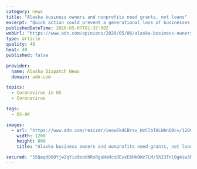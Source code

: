 ```yaml
---
category: news
title: "Alaska business owners and nonprofits need grants, not loans"
excerpt: "Quick action could prevent a generational loss of businesses and non-profit groups that currently threatens Alaska’s economy."
publishedDateTime: 2020-05-07T01:37:00Z
webUrl: "https://www.adn.com/opinions/2020/05/06/alaska-business-owners-and-nonprofits-need-grants-not-loans/"
type: article
quality: 40
heat: 40
published: false

provider:
  name: Alaska Dispatch News
  domain: adn.com

topics:
  - Coronavirus in US
  - Coronavirus

tags:
  - US-AK

images:
  - url: "https://www.adn.com/resizer/ieowEkdCBrxv_WzClbTALHAnQBc=/1200x0/arc-anglerfish-arc2-prod-adn.s3.amazonaws.com/public/6YZLVPD62JCLJICPSDVG5AZFOY.jpg"
    width: 1200
    height: 800
    title: "Alaska business owners and nonprofits need grants, not loans"

secured: "55Qaqd8O0YjwZqYix9ooVhRsRgaNsHcsDEvxE6NkDWz7LM/Sh23Tnl0g4iw3R5r5aPfzYpARY9kFFIHg+RTCW92cz4HA+S5jOx7CgRce5wXodZK3u+LXo0/b9L6IadLPJZdF+A57wXtTyp7i3X/E0cixdz0uJ59fzRmeihDznuVxBnF5/+bQRB5qB9WLFXWWd0Oz7tqIhQ5NyH2RP9mrgtq++0mUGezcmMKZLIIhamDSipHmARhbxto8/BMVDLhtz+4yabRsSQ7qKJ80mX1OT11PrIrk3lDF5XvkGRy4MEvgb5AWQYKgHDNAC4PMGJo2JQ1tHYYPAFz6QgsJcMR83NWlmgTBU4cX7BE0KWaLH9mPy8ZYEgixs+iT1/YJF9+u8WDj1OAhKThHZM6wUCNaX9zlQMMW/HotRa3xIz6xCc1uPh+gxmmnYd32p8JEa48J0hh1AEwtNGtfF0eqMYErEWAySk9ROLN9XDh/wYAkfKo=;ncyBclQb6OKXAIvD7e7lew=="
---
```


